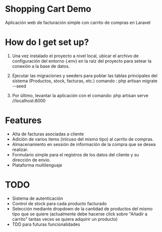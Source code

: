 # Shopping Cart Demo
Aplicación web de facturación simple con carrito de compras en Laravel

# How do I get set up?

1. Una vez instalado el proyecto a nivel local, ubicar el archivo de configuración del entorno (.env) en la raíz del proyecto para setear la conexión a la base de datos.

2. Ejecutar las migraciones y seeders para poblar las tablas principales del sistema (Productos, stock, facturas, etc.) comando : php artisan migrate --seed

3. Por último, levantar la aplicación con el comando: php artisan serve //localhost:8000

# Features
- Alta de facturas asociadas a cliente 
- Adición de varios items (inlcuso del mismo tipo) al carrito de compras. 
- Almacenamiento en sessión de información de la compra que se desea realizar. 
- Formulario simple para el registros de los datos del cliente y su dirección de envío.
- Plataforma multilenguaje

# TODO
- Sistema de autentícación 
- Control de stock para cada producto facturado 
- Selección mediante dropdown de la cantidad de productos del mismo tipo que se quiere (actualmente debe hacerse click sobre "Añadir a carrito" tantas veces se quiera adquirir un producto) 
- TDD para futuras funcionalidades
